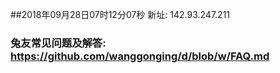 ##2018年09月28日07时12分07秒 新址: 142.93.247.211
### 兔友常见问题及解答: https://github.com/wanggonging/d/blob/w/FAQ.md
